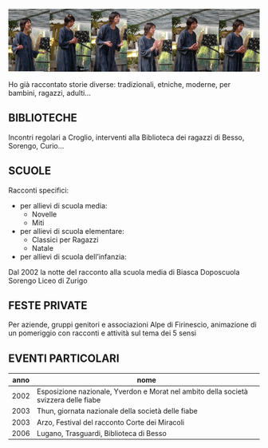 
![](img/sequenza.png)

Ho gi&agrave; raccontato storie diverse: tradizionali, etniche, moderne, per bambini, ragazzi, adulti... 


## BIBLIOTECHE

Incontri regolari a Croglio, interventi alla Biblioteca dei ragazzi di Besso, Sorengo,  Curio...

## SCUOLE

Racconti specifici:

- per allievi di scuola media: 
    - Novelle
    - Miti
- per allievi di scuola elementare: 
    - Classici per Ragazzi
    - Natale
- per allievi di scuola dell’infanzia:                                             
                                                  

Dal 2002 la notte del racconto alla scuola media di Biasca
Doposcuola Sorengo
Liceo di Zurigo


## FESTE PRIVATE

Per aziende, gruppi genitori e associazioni 
Alpe di Firinescio, animazione di un pomeriggio con racconti e attivit&agrave; sul tema dei 5 sensi

## EVENTI PARTICOLARI
| anno | nome |
|------|------|
|2002 |  Esposizione nazionale, Yverdon e Morat nel ambito della societ&agrave; svizzera delle fiabe |
|2003 |  Thun, giornata nazionale della societ&agrave; delle fiabe |
|2003 |  Arzo, Festival del racconto Corte dei Miracoli |
|2006 |  Lugano, Trasguardi, Biblioteca di Besso |
